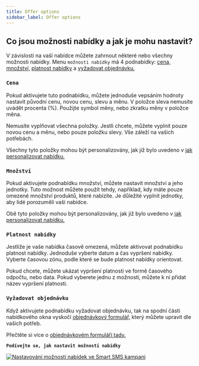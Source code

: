```yaml
---
title: Offer options
sidebar_label: Offer options
---
```


## Co jsou možnosti nabídky a jak je mohu nastavit?
V závislosti na vaší nabídce můžete zahrnout některé nebo všechny možnosti nabídky. Menu `možnosti nabídky` má 4 podnabídky: [cena,](#cena) [množství,](#množství) [platnost nabídky](#platnost-nabídky) a [vyžadovat objednávku.](#vyžadovat-objednávku)

### `Cena`
Pokud aktivujete tuto podnabídku, můžete jednoduše vepsáním hodnoty nastavit původní cenu, novou cenu, slevu a měnu. V položce sleva nemusíte uvádět procenta (%). Použijte symbol měny, nebo zkratku měny v položce měna.

Nemusíte vyplňovat všechna položky. Jestli chcete, můžete vyplnit pouze novou cenu a měnu, nebo pouze položku slevy. Vše záleží na vašich potřebách.

Všechny tyto položky mohou být personalizovány, jak již bylo uvedeno v [jak personalizovat nabídku.](offer-personalization.md#jak-mohu-personalizovat-nabídku)

### `Množství`
Pokud aktivujete podnabídku množství, můžete nastavit množství a jeho jednotky. Tuto možnost můžete použít tehdy, například, kdy máte pouze omezené množství produktů, které nabízíte. Je důležité vyplnit jednotky, aby lidé porozuměli vaší nabídce.

Obě tyto položky mohou být personalizovány, jak již bylo uvedeno v [jak personalizovat nabídku.](offer-personalization.md#jak-mohu-personalizovat-nabídku)

### `Platnost nabídky`
Jestliže je vaše nabídka časově omezená, můžete aktivovat podnabídku platnost nabídky. Jednoduše vyberte datum a čas vypršení nabídky. Vyberte časovou zónu, podle které se bude platnost nabídky orientovat.

Pokud chcete, můžete ukázat vypršení platnosti ve formě časového odpočtu, nebo data. Pokud vyberete jednu z možností, můžete k ní přidat název vypršení platnosti. 

### `Vyžadovat objednávku`
Když aktivujete podnabídku vyžadovat objednávku, tak na spodní části nabídkového okna vyskočí [objednávkový formulář,](order-form.md#co-je-objednávkový-formulář-a-jak-ho-může-aktivovat) který můžete upravit dle vašich potřeb.

Přečtěte si více o [objednávkovém formuláři tady.](order-form.md#co-je-objednávkový-formulář-a-jak-ho-může-aktivovat)


**`Podívejte se, jak nastavit možnosti nabídky`**

[![Nastavování možností nabídek ve Smart SMS kampani](https://img.youtube.com/vi/_2JmQMayU8g/hqdefault.jpg)](https://www.youtube.com/watch?v=_2JmQMayU8g) 
